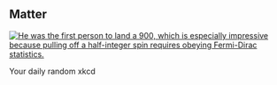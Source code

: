 ## Matter
[![He was the first person to land a 900, which is especially impressive because pulling off a half-integer spin requires obeying Fermi-Dirac statistics.](https://imgs.xkcd.com/comics/matter.png)](https://xkcd.com/2967/ "He was the first person to land a 900, which is especially impressive because pulling off a half-integer spin requires obeying Fermi-Dirac statistics.")

Your daily random xkcd
